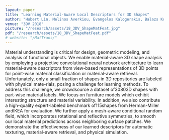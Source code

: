 ```yaml
---
layout: paper
title: "Learning Material-Aware Local Descriptors for 3D Shapes"
author: "Hubert Lin, Melinos Averkiou, Evangelos Kalogerakis, Balazs Kovacs, Siddhant Ranade, Vladimir G. Kim, Siddhartha Chaudhuri, and Kavita Bala"
venue: "3DV 2018"
picture: "/research/assets/18_3DV_ShapeMatFeat.jpg"
pdf: "/research/assets/18_3DV_ShapeMatFeat.pdf"
# website: "/MatTrans/"
---
```


Material understanding is critical for design, geometric modeling, and analysis of functional objects. We enable material-aware 3D shape analysis by employing a projective convolutional neural network architecture to learn material-aware descriptors from view-based representations of 3D points for point-wise material classification or material-aware retrieval. Unfortunately, only a small fraction of shapes in 3D repositories are labeled with physical mate-rials, posing a challenge for learning methods. To address this challenge, we crowdsource a dataset of30803D shapes with part-wise material labels. We focus on furniture models which exhibit interesting structure and material variability. In addition, we also contribute a high-quality expert-labeled benchmark of115shapes from Herman-Miller andIKEA for evaluation. We further apply a mesh-aware conditional random field, which incorporates rotational and reflective symmetries, to smooth our local material predictions across neighboring surface patches. We demonstrate the effectiveness of our learned descriptors for automatic texturing, material-aware retrieval, and physical simulation.
